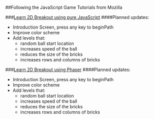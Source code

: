 ##Following the JavaScript Game Tutorials from Mozilla

###[Learn 2D Breakout using pure JavaScript](https://developer.mozilla.org/en-US/docs/Games/Tutorials/2D_Breakout_game_pure_JavaScript)
####Planned updates:
+ Introduction Screen, press any key to beginPath
+ Improve color scheme
+ Add levels that:
  + random ball start location
  + increases speed of the ball
  + reduces the size of the bricks
  + increases rows and columns of bricks

###[Learn 2D Breakout using Phaser](https://developer.mozilla.org/en-US/docs/Games/Tutorials/2D_breakout_game_Phaser)
####Planned updates:
+ Introduction Screen, press any key to beginPath
+ Improve color scheme
+ Add levels that:
  + random ball start location
  + increases speed of the ball
  + reduces the size of the bricks
  + increases rows and columns of bricks
